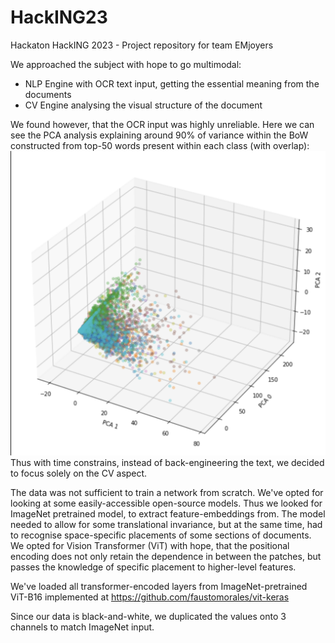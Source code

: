 # HackING23
Hackaton HackING 2023 - Project repository for team EMjoyers

We approached the subject with hope to go multimodal:
- NLP Engine with OCR text input, getting the essential meaning from the documents
- CV Engine analysing the visual structure of the document

We found however, that the OCR input was highly unreliable. Here we can see the PCA analysis explaining around 90% of variance within the BoW constructed from top-50 words present within each class (with overlap):
![textPCA.png](textPCA.png)
Thus with time constrains, instead of back-engineering the text, we decided to focus solely on the CV aspect. 

The data was not sufficient to train a network from scratch. We've opted for looking at some easily-accessible open-source models. Thus we looked for ImageNet pretrained model, to extract feature-embeddings from.
The model needed to allow for some translational invariance, but at the same time, had to recognise space-specific placements of some sections of documents. 
We opted for Vision Transformer (ViT) with hope, that the positional encoding does not only retain the dependence in between the patches, but passes the knowledge of specific placement to higher-level features.

We've loaded all transformer-encoded layers from ImageNet-pretrained ViT-B16 implemented at https://github.com/faustomorales/vit-keras

Since our data is black-and-white, we duplicated the values onto 3 channels to match ImageNet input.


